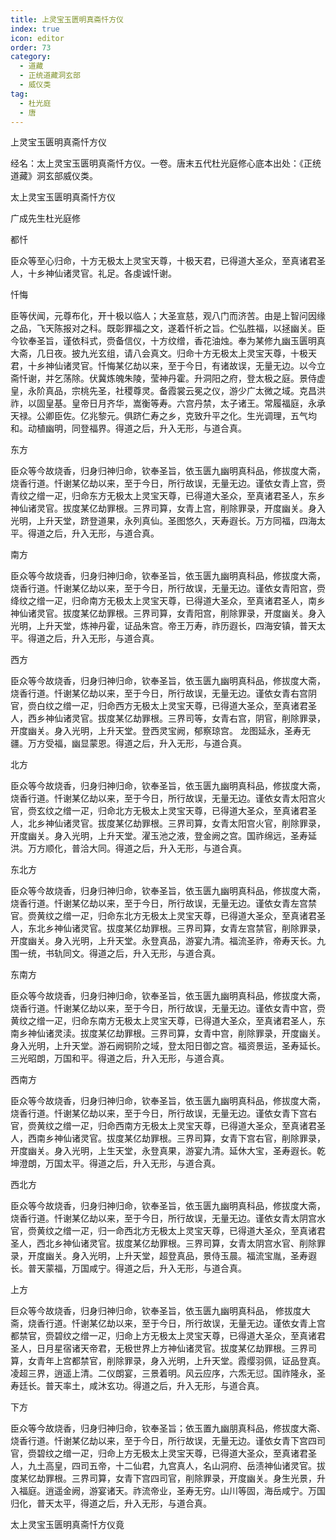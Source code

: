 ```yaml
---
title: 上灵宝玉匮明真斋忏方仪
index: true
icon: editor
order: 73
category:
  - 道藏
  - 正统道藏洞玄部
  - 威仪类
tag:
  - 杜光庭
  - 唐
---
```


上灵宝玉匮明真斋忏方仪  

经名：太上灵宝玉匮明真斋忏方仪。一卷。唐末五代杜光庭修心底本出处：《正统道藏》洞玄部威仪类。  

太上灵宝玉匮明真斋忏方仪  

广成先生杜光庭修  

都忏  

臣众等至心归命，十方无极太上灵宝天尊，十极天君，已得道大圣众，至真诸君圣人，十乡神仙诸灵官。礼足。各虔诚忏谢。  

忏悔  

臣等伏闻，元尊布化，开十极以临人；大圣宣慈，观八门而济苦。由是上智问因缘之品，飞天陈报对之科。既彰罪福之文，遂着忏祈之旨。伫弘胜福，以拯幽关。臣今钦奉圣旨，谨依科式，赍备信仪，十方纹缯，香花油烛。奉为某修九幽玉匮明真大斋，几日夜。披九光玄组，请八会真文。归命十方无极太上灵宝天尊，十极天君，十乡神仙诸灵官。忏悔某亿劫以来，至于今日，有诸故误，无量无边。以今立斋忏谢，并乞荡除。伏冀炼魄朱陵，莹神丹霍。升洞阳之府，登太极之庭。景侍虚皇，永阶真品，宗桃先圣，社稷尊灵。备霞裳云冕之仪，游少广太微之域。克昌洪祚，以固皇基。皇帝日月齐华，嵩衡等寿。六宫丹禁，太子诸王。常履福庭，永承天禄。公卿臣佐。亿兆黎元。俱跻仁寿之乡，克致升平之化。生光调理，五气均和。动植幽明，同登福界。得道之后，升入无形，与道合真。  

东方  

臣众等今故烧香，归身归神归命，钦奉圣旨，依玉匮九幽明真科品，修拔度大斋，烧香行道。忏谢某亿劫以来，至于今日，所行故误，无量无边。谨依女青上宫，赍青纹之缯一疋，归命东方无极太上灵宝天尊，已得道大圣众，至真诸君圣人，东乡神仙诸灵官。拔度某亿劫罪根。三界司算，女青上宫，削除罪录，开度幽关。身入光明，上升天堂，跻登道果，永列真仙。圣图悠久，天寿遐长。万方同福，四海太平。得道之后，升入无形，与道合真。  

南方  

臣众等今故烧香，归身归神归命，钦奉圣旨，依玉匮九幽明真科品，修拔度大斋，烧香行道。忏谢某亿劫以来，至于今日，所行故误，无量无边。谨依女青阳宫，赍绛纹之缯一疋，归命南方无极太上灵宝天尊，已得道大圣众，至真诸君圣人，南乡神仙诸灵官。拔度某亿劫罪根。三界司算，女青阳宫，削除罪录，开度幽关。身入光明，上升天堂，炼神丹霍，证品朱宫。帝王万寿，祚历遐长，四海安镇，普天太平。得道之后，升入无形，与道合真。  

西方  

臣众等今故烧香，归身归神归命，钦奉圣旨，依玉匮九幽明真科品，修拔度大斋，烧香行道。忏谢某亿劫以来，至于今日，所行故误，无量无边。谨依女青右宫阴官，赍白纹之缯一疋，归命西方无极太上灵宝天尊，已得道大圣众，至真诸君圣人，西乡神仙诸灵官。拔度某亿劫罪根。三界司等，女青右宫，阴官，削除罪录，开度幽关。身入光明，上升天堂。登西灵宝阙，郁察琼宫。 龙图延永，圣寿无疆。万方受福，幽显蒙恩。得道之后，升入无形，与道合真。  

北方  

臣众等今故烧香，归身归神归命，钦奉圣旨，依玉匮九幽明真科品，修拔度大斋，烧香行道。忏谢某亿劫以来，至于今日，所行故误，无量无边。谨依女青太阳宫火官，赍玄纹之缯一疋，归命北方无极太上灵宝天尊，已得道大圣众，至真诸君圣人，北乡神仙诸灵官。拔度某亿劫罪根。三界司算，女青太阳宫火官，削除罪录，开度幽关。身入光明，上升天堂。濯玉池之液，登金阙之宫。国祚绵远，圣寿延洪。万方顺化，普洽大同。得道之后，升入无形，与道合真。  

东北方  

臣众等今故烧香，归身归神归命，钦奉圣旨，依玉匮九幽明真科品，修拔度大斋，烧香行道。忏谢某亿劫以来，至于今日，所行故误，无量无边。谨依女青左宫禁官。赍黄纹之缯一疋，归命东北方无极太上灵宝天尊，已得道大圣众，至真诸君圣人，东北乡神仙诸灵官。拔度某亿劫罪根。三界司算，女青左宫禁官，削除罪录，开度幽关。身入光明，上升天堂。永登真品，游宴九清。福流圣祚，帝寿天长。九围一统，书轨同文。得道之后，升入无形，与道合真。  

东南方  

臣众等今故烧香，归身归神归命，钦奉圣旨，依玉匮九幽明真科品，修拔度大斋，烧香行道。忏谢某亿劫以来，至于今日，所行故误，无量无边。谨依女青中宫，赍黄纹之缯一疋，归命东南方无极太上灵宝天尊，已得道大圣众，至真诸君圣人，东南乡神仙诸灵渎。拔度某亿劫罪根。三界司算，女青中宫，削除罪录，开度幽关。身入光明，上升天堂。游石阙铜阶之域，登太阳日御之宫。福资景运，圣寿延长。三光昭朗，万国和平。得道之后，升入无形，与道合真。  

西南方  

臣众等今故烧香，归身归神归命，钦奉圣旨，依玉匮九幽明真科品，修拔度大斋，烧香行道。忏谢某亿劫以来，至于今日，所行故误，无量无边。谨依女青下宫右官，赍黄纹之缯一疋，归命西南方无极太上灵宝天尊，已得道大圣众，至真诸君圣人，西南乡神仙诸灵官。拔度某亿劫罪根。三界司算，女青下宫右官，削除罪录，开度幽关。身入光明，上生天堂，永登真果，游宴九清。延休大宝，圣寿遐长。乾坤澄朗，万国太平。得道之后，升入无形，与道合真。  

西北方  

臣众等今故烧香，归身归神归命，钦奉圣旨，依玉匮九幽明真科品，修拔度大斋，烧香行道。忏谢某亿劫以来，至于今日，所行故误，无量无边。谨依女青太阴宫水官，赍黄纹之缯一疋，归一命西北方无极太上灵宝天尊，已得道大圣众，至真诸君圣人，西北乡神仙诸灵官。拔度某亿劫罪根。三界司算，女青太阴宫水官、削除罪录，开度幽关。身入光明，上升天堂，超登真品，景侍玉晨。福流宝胤，圣寿遐长。普天蒙福，万国咸宁。得道之后，升入无形，与道合真。  

上方  

巨众等今故烧香，归身归神归命，钦奉圣旨，依玉匮九幽明真科品， 修拔度大斋，烧香行道。忏谢某亿劫以来，至于今日，所行故误，无量无边。谨依女青上宫都禁官，赍碧纹之缯一疋，归命上方无极太上灵宝天尊，已得道大圣众，至真诸君圣人，日月星宿诸天帝君，无极世界上方神仙诸灵官。拔度某亿劫罪根。三界司算，女青年上宫都禁官，削除罪录，身入光明，上升天堂。霞缨羽佩，证品登真。凌超三界，逍遥上清。二仪朗宴，三景着明。风云应序，六炁无愆。国祚隆永，圣寿廷长。普天率土，咸沐玄功。得道之后，升入无形，与道合真。  

下方  

臣众等今故烧香，归身归神归命，钦奉圣旨；依玉置九幽朋真科品，修拔度大斋、烧香行道。忏谢某亿劫以来，至于今日，所行故误，无量无边。谨依女青下宫四司官，赍碧纹之缯一疋，归命上方无极太上灵宝天尊，已得道大圣众，至真诸君圣人，九土高皇，四司五帝，十二仙君，九宫真人，名山洞府、岳渍神仙诸灵官。拔度某忆劫罪根。三界司算，女青下宫四司官，削除罪录，开度幽关。身生光景，升入福庭。逍遥金阙，游宴诸天。祚流帝业，圣寿无穷。山川等固，海岳咸宁。万国归化，普天太平，得道之后，升入无形，与道合真。  

太上灵宝玉匮明真斋忏方仪竟  
